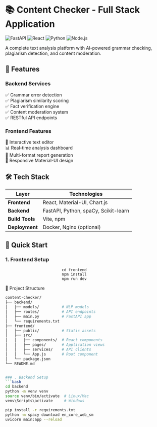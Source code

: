 # 📚 Content Checker - Full Stack Application

![FastAPI](https://img.shields.io/badge/FastAPI-005571?logo=fastapi)
![React](https://img.shields.io/badge/React-20232A?logo=react)
![Python](https://img.shields.io/badge/Python-3.9+-blue)
![Node.js](https://img.shields.io/badge/Node.js-14.x-green)

A complete text analysis platform with AI-powered grammar checking, plagiarism detection, and content moderation.

## 🌟 Features

### Backend Services
✅ Grammar error detection  
✅ Plagiarism similarity scoring  
✅ Fact verification engine  
✅ Content moderation system  
✅ RESTful API endpoints  

### Frontend Features
📝 Interactive text editor  
📊 Real-time analysis dashboard  
📑 Multi-format report generation  
🎨 Responsive Material-UI design  

## 🛠 Tech Stack

| Layer          | Technologies                          |
|----------------|---------------------------------------|
| **Frontend**   | React, Material-UI, Chart.js          |
| **Backend**    | FastAPI, Python, spaCy, Scikit-learn  |
| **Build Tools**| Vite, npm                             |
| **Deployment** | Docker, Nginx (optional)              |

## 🚀 Quick Start

### 1. Frontend Setup
                             cd frontend
                             npm install
                             npm run dev
                             

📂 Project Structure

```bash
content-checker/
├── backend/
│   ├── models/          # NLP models
│   ├── routes/          # API endpoints
│   ├── main.py          # FastAPI app
│   └── requirements.txt
├── frontend/
│   ├── public/          # Static assets
│   ├── src/
│   │   ├── components/  # React components
│   │   ├── pages/       # Application views
│   │   ├── services/    # API clients
│   │   └── App.js       # Root component
│   └── package.json
└── README.md


### . Backend Setup
```bash
cd backend
python -m venv venv
source venv/bin/activate  # Linux/Mac
venv\Scripts\activate     # Windows

pip install -r requirements.txt
python -m spacy download en_core_web_sm
uvicorn main:app --reload
